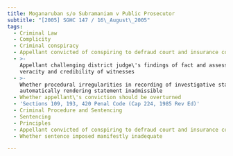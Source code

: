 ```yaml
---
title: Moganaruban s/o Subramaniam v Public Prosecutor
subtitle: "[2005] SGHC 147 / 16\_August\_2005"
tags:
  - Criminal Law
  - Complicity
  - Criminal conspiracy
  - Appellant convicted of conspiring to defraud court and insurance companies
  - >-
    Appellant challenging district judge\'s findings of fact and assessment of
    veracity and credibility of witnesses
  - >-
    Whether procedural irregularities in recording of investigative statement
    automatically rendering statement inadmissible
  - Whether appellant\'s conviction should be overturned
  - 'Sections 109, 193, 420 Penal Code (Cap 224, 1985 Rev Ed)'
  - Criminal Procedure and Sentencing
  - Sentencing
  - Principles
  - Appellant convicted of conspiring to defraud court and insurance companies
  - Whether sentence imposed manifestly inadequate

---
```


